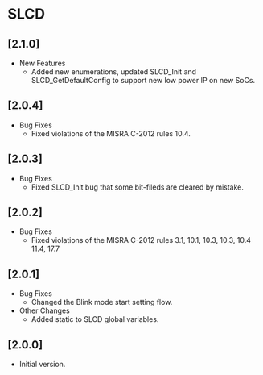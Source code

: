 # SLCD

## [2.1.0]

- New Features
  - Added new enumerations, updated SLCD_Init and SLCD_GetDefaultConfig to support
    new low power IP on new SoCs.

## [2.0.4]

- Bug Fixes
  - Fixed violations of the MISRA C-2012 rules 10.4.

## [2.0.3]

- Bug Fixes
  - Fixed SLCD_Init bug that some bit-fileds are cleared by mistake.

## [2.0.2]

- Bug Fixes
  - Fixed violations of the MISRA C-2012 rules 3.1, 10.1, 10.3, 10.3, 10.4
    11.4, 17.7

## [2.0.1]

- Bug Fixes
  - Changed the Blink mode start setting flow.
- Other Changes
  - Added static to SLCD global variables.

## [2.0.0]

- Initial version.
